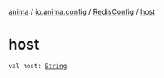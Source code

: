 [anima](../../index.md) / [io.anima.config](../index.md) / [RedisConfig](index.md) / [host](./host.md)

# host

`val host: `[`String`](https://kotlinlang.org/api/latest/jvm/stdlib/kotlin/-string/index.html)